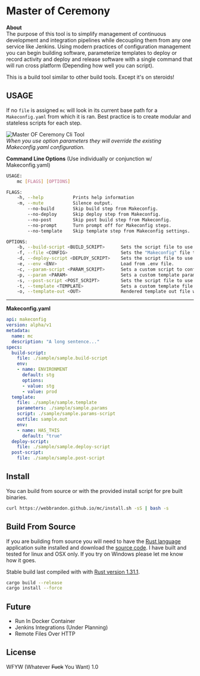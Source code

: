 # Master of Ceremony

**About**  
The purpose of this tool is to simplify management of continuous development and integration pipelines while decoupling them from any one service like Jenkins.  Using modern practices of configuration management you can begin building software, parameterize templates to deploy or record activity and deploy and release software with a single command that will run cross platform (Depending how well you can script).

This is a build tool similar to other build tools.  Except it's on steroids!

## USAGE

If no `file` is assigned `mc` will look in its current base path for a `Makeconfig.yaml` from which it is ran.  Best practice is to create modular and stateless scripts for each step. 

![Master OF Ceremony Cli Tool](sample/cli-demo.gif)  
_When you use option parameters they will override the existing Makeconfig.yaml configuration._

**Command Line Options** (Use individually or conjunction w/ Makeconfig.yaml)   
```bash
USAGE:
    mc [FLAGS] [OPTIONS]

FLAGS:
    -h, --help           Prints help information
    -m, --mute           Silence output.
        --no-build       Skip build step from Makeconfig.
        --no-deploy      Skip deploy step from Makeconfig.
        --no-post        Skip post build step from Makeconfig.
        --no-prompt      Turn prompt off for Makeconfig steps.
        --no-template    Skip template step from Makeconfig settings.

OPTIONS:
    -b, --build-script <BUILD_SCRIPT>      Sets the script file to use for setting building software.
    -f, --file <CONFIG>                    Sets the "Makeconfig" file to use.
    -d, --deploy-script <DEPLOY_SCRIPT>    Sets the script file to use after _build script_.
    -e, --env <ENV>                        Load from .env file.
    -c, --param-script <PARAM_SCRIPT>      Sets a custom script to configure parameters file at render time.
    -p, --param <PARAM>                    Sets a custom template parameters file.
    -s, --post-script <POST_SCRIPT>        Sets the script file to use after configuring template.
    -t, --template <TEMPLATE>              Sets a custom template file
    -o, --template-out <OUT>               Rendered template out file write location.
```
---    
    
**Makeconfig.yaml**   
```YAML
api: makeconfig
version: alpha/v1
metadata:
  name: mc
  description: "A long sentence..."
specs:
  build-script:
    file: ./sample/sample.build-script
    env:
    - name: ENVIRONMENT
      default: stg
      options:
      - value: stg
      - value: prod
  template:
    file: ./sample/sample.template
    parameters: ./sample/sample.params
    script: ./sample/sample.params-script
    outfile: sample.out
    env:
    - name: HAS_THIS
      default: "true"
  deploy-script:
    file: ./sample/sample.deploy-script
  post-script:
    file: ./sample/sample.post-script
```

## Install
You can build from source or with the provided install script for pre built binaries.
```bash
curl https://webbrandon.github.io/mc/install.sh -sS | bash -s
```

## Build From Source
If you are building from source you will need to have the [Rust language ](https://rustup.rs/) application suite installed and download the [source code](https://webbrandon.github.io/mc).  I have built and tested for linux and OSX only.  If you try on Windows please let me know how it goes.

Stable build last compiled with with [Rust version 1.31.1](https://rustup.rs/).

```bash
cargo build --release
cargo install --force
```

## Future  
- Run In Docker Container  
- Jenkins Integrations (Under Planning)
- Remote Files Over HTTP

## License  
WFYW (Whatever <s>Fuck</s> You Want) 1.0
